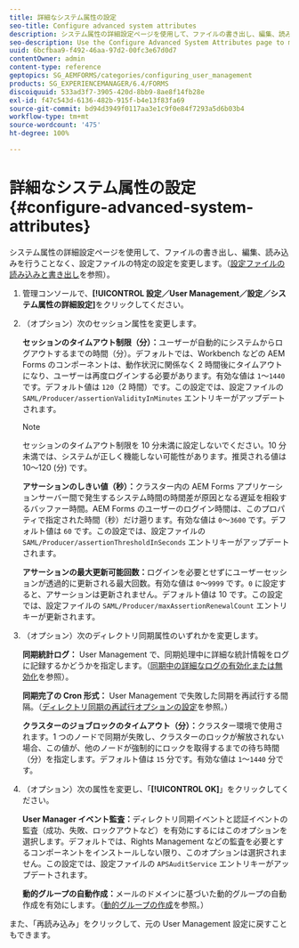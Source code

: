 ```yaml
---
title: 詳細なシステム属性の設定
seo-title: Configure advanced system attributes
description: システム属性の詳細設定ページを使用して、ファイルの書き出し、編集、読み込みを行うことなく、設定ファイルの特定の設定を変更します。
seo-description: Use the Configure Advanced System Attributes page to modify certain settings in the configuration file without the need to export, edit, and import the file.
uuid: 6bcfbaa9-f492-46aa-97d2-00fc3e67d0d7
contentOwner: admin
content-type: reference
geptopics: SG_AEMFORMS/categories/configuring_user_management
products: SG_EXPERIENCEMANAGER/6.4/FORMS
discoiquuid: 533ad3f7-3905-420d-8bb9-8ae8f14fb28e
exl-id: f47c543d-6136-482b-915f-b4e13f83fa69
source-git-commit: bd94d3949f0117aa3e1c9f0e84f7293a5d6b03b4
workflow-type: tm+mt
source-wordcount: '475'
ht-degree: 100%

---
```


# 詳細なシステム属性の設定 {#configure-advanced-system-attributes}

システム属性の詳細設定ページを使用して、ファイルの書き出し、編集、読み込みを行うことなく、設定ファイルの特定の設定を変更します。（[設定ファイルの読み込みと書き出し](/help/forms/using/admin-help/importing-exporting-configuration-file.md#importing-and-exporting-the-configuration-file)を参照）。

1. 管理コンソールで、**[!UICONTROL 設定／User Management／設定／システム属性の詳細設定]**&#x200B;をクリックしてください。
1. （オプション）次のセッション属性を変更します。

   **セッションのタイムアウト制限（分）：**&#x200B;ユーザーが自動的にシステムからログアウトするまでの時間（分）。デフォルトでは、Workbench などの AEM Forms のコンポーネントは、動作状況に関係なく 2 時間後にタイムアウトになり、ユーザーは再度ログインする必要があります。有効な値は `1`～`1440` です。デフォルト値は `120`（2 時間）です。この設定では、設定ファイルの `SAML/Producer/assertionValidityInMinutes` エントリキーがアップデートされます。

   >[!NOTE]
   >
   >セッションのタイムアウト制限を 10 分未満に設定しないでください。10 分未満では、システムが正しく機能しない可能性があります。推奨される値は 10～120 (分) です。

   **アサーションのしきい値（秒）：**&#x200B;クラスター内の AEM Forms アプリケーションサーバー間で発生するシステム時間の時間差が原因となる遅延を相殺するバッファー時間。AEM Forms のユーザーのログイン時間は、このプロパティで指定された時間（秒）だけ遡ります。有効な値は `0`～`3600` です。デフォルト値は `60` です。この設定では、設定ファイルの `SAML/Producer/assertionThresholdInSeconds` エントリキーがアップデートされます。

   **アサーションの最大更新可能回数：**&#x200B;ログインを必要とせずにユーザーセッションが透過的に更新される最大回数。有効な値は `0`～`9999` です。`0` に設定すると、アサーションは更新されません。デフォルト値は 10 です。この設定では、設定ファイルの `SAML/Producer/maxAssertionRenewalCount` エントリキーが更新されます。

1. （オプション）次のディレクトリ同期属性のいずれかを変更します。

   **同期統計ログ：** User Management で、同期処理中に詳細な統計情報をログに記録するかどうかを指定します。（[同期中の詳細なログの有効化または無効化](/help/forms/using/admin-help/synchronizing-directories.md#enable-or-disable-detailed-logging-during-synchronization)を参照）。

   **同期完了の Cron 形式：** User Management で失敗した同期を再試行する間隔。（[ディレクトリ同期の再試行オプションの設定](/help/forms/using/admin-help/synchronizing-directories.md#configure-the-directory-synchronization-retry-option)を参照。）

   **クラスターのジョブロックのタイムアウト（分）：**&#x200B;クラスター環境で使用されます。1 つのノードで同期が失敗し、クラスターのロックが解放されない場合、この値が、他のノードが強制的にロックを取得するまでの待ち時間（分）を指定します。デフォルト値は `15` 分です。有効な値は `1`～`1440` 分です。

1. （オプション）次の属性を変更し、「**[!UICONTROL OK]**」をクリックしてください。

   **User Manager イベント監査：**&#x200B;ディレクトリ同期イベントと認証イベントの監査（成功、失敗、ロックアウトなど）を有効にするにはこのオプションを選択します。デフォルトでは、Rights Management などの監査を必要とするコンポーネントをインストールしない限り、このオプションは選択されません。この設定では、設定ファイルの `APSAuditService` エントリキーがアップデートされます。

   **動的グループの自動作成：**&#x200B;メールのドメインに基づいた動的グループの自動作成を有効にします。（[動的グループの作成](/help/forms/using/admin-help/creating-configuring-groups.md#create-a-dynamic-group)を参照。）

また、「再読み込み」をクリックして、元の User Management 設定に戻すこともできます。
